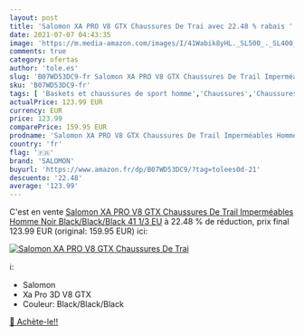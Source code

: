 ```yaml
---
layout: post
title: 'Salomon XA PRO V8 GTX Chaussures De Trai avec 22.48 % rabais '
date: 2021-07-07 04:43:35
image: 'https://m.media-amazon.com/images/I/41Wabik8yHL._SL500_._SL400_.jpg'
comments: true
category: ofertas
author: 'tole.es'
slug: 'B07WD53DC9-fr Salomon XA PRO V8 GTX Chaussures De Trail Imperméables...'
sku: 'B07WD53DC9-fr'
tags: [ 'Baskets et chaussures de sport homme','Chaussures','Chaussures basses de randonnée homme','Chaussures de randonnée homme','Chaussures de sport homme','Chaussures et Sacs','Chaussures homme','salomon', ]
actualPrice: 123.99 EUR
currency: EUR
price: 123.99
comparePrice: 159.95 EUR
prodname: 'Salomon XA PRO V8 GTX Chaussures De Trail Imperméables Homme  Noir  Black/Black/Black   41 1/3 EU'
country: 'fr'
flag: '🇫🇷'
brand: 'SALOMON'
buyurl: 'https://www.amazon.fr/dp/B07WD53DC9/?tag=tolees0d-21'
descuento: '22.48'
average: '123.99'
---
```


C'est en vente [Salomon XA PRO V8 GTX Chaussures De Trail Imperméables Homme  Noir  Black/Black/Black   41 1/3 EU](https://www.amazon.fr/dp/B07WD53DC9/?tag=tolees0d-21)  à  22.48 % de réduction, prix final  123.99 EUR (original: 159.95 EUR) ici:

[![Salomon XA PRO V8 GTX Chaussures De Trai](https://m.media-amazon.com/images/I/41Wabik8yHL._SL500_._SL400_.jpg)](https://www.amazon.fr/dp/B07WD53DC9/?tag=tolees0d-21)

ℹ️:

- Salomon
- Xa Pro 3D V8 GTX
- Couleur: Black/Black/Black

[🛒 Achète-le!!](https://www.amazon.fr/dp/B07WD53DC9/?tag=tolees0d-21)
